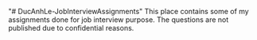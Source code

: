 "# DucAnhLe-JobInterviewAssignments" 
This place contains some of my assignments done for job interview purpose.
The questions are not published due to confidential reasons.
